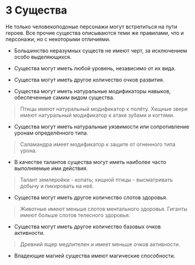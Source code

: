# 3 Существа

Не только человекоподоные персонажи могут встретиться на пути героев.
Все прочие существа описываются теми же правилами, что и персонажи, но с некоторыми отличиями.

- Большинство неразумных существ не имеют черт, за исключением особо выделяющихся.

- Существа могут иметь любой уровень, независимо от их вида.

- Существа могут иметь другое количество очков развития.

- Существа могут иметь натуральные модификаторы навыков, обеспеченные самим видом существа.

>Птицы имеют натуральный модификатор к полёту.
>Хищные звери имеют натуральный модификатор к атаке зубами и когтями.

- Существа могут иметь натуральные уязвимости или сопротивление уронам определённого типа.

>Саламандра имеет модификатор к защите от огненного типа урона.

- В качестве талантов существа могут иметь наиболее часто выполняемые ими действия.

>Талант землеройки - копать; хищной птицы - высматривать добычу и пикировать на неё.

- Существа могут иметь другое количество слотов здоровья.

>Животные имеют меньше слотов ментального здоровья.
>Гиганты имеют больше слотов телесного здоровья.

- Существа могут иметь другое количество базовых очков активности.

>Древний ящер медлителен и имеет меньше очков активности.

- Владеющие магией существа имеют магические способности.